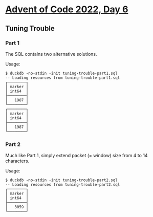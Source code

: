 # [Advent of Code 2022, Day 6](https://adventofcode.com/2022/day/6)

## Tuning Trouble

### Part 1

The SQL contains two alternative solutions.

Usage:

~~~
$ duckdb -no-stdin -init tuning-trouble-part1.sql
-- Loading resources from tuning-trouble-part1.sql
┌────────┐
│ marker │
│ int64  │
├────────┤
│   1987 │
└────────┘
┌────────┐
│ marker │
│ int64  │
├────────┤
│   1987 │
└────────┘
~~~

### Part 2

Much like Part 1, simply extend packet (= window) size
from 4 to 14 characters.

Usage:

~~~
$ duckdb -no-stdin -init tuning-trouble-part2.sql
-- Loading resources from tuning-trouble-part2.sql
┌────────┐
│ marker │
│ int64  │
├────────┤
│   3059 │
└────────┘
~~~
